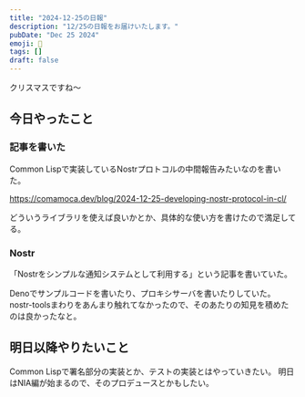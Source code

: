 ```yaml
---
title: "2024-12-25の日報"
description: "12/25の日報をお届けいたします。"
pubDate: "Dec 25 2024"
emoji: 🦊
tags: []
draft: false
---
```


クリスマスですね〜

## 今日やったこと

### 記事を書いた

Common Lispで実装しているNostrプロトコルの中間報告みたいなのを書いた。

https://comamoca.dev/blog/2024-12-25-developing-nostr-protocol-in-cl/

どういうライブラリを使えば良いかとか、具体的な使い方を書けたので満足してる。

### Nostr

「Nostrをシンプルな通知システムとして利用する」という記事を書いていた。

Denoでサンプルコードを書いたり、プロキシサーバを書いたりしていた。
nostr-toolsまわりをあんまり触れてなかったので、そのあたりの知見を積めたのは良かったなと。

## 明日以降やりたいこと

Common Lispで署名部分の実装とか、テストの実装とはやっていきたい。
明日はNIA編が始まるので、そのプロデュースとかもしたい。
